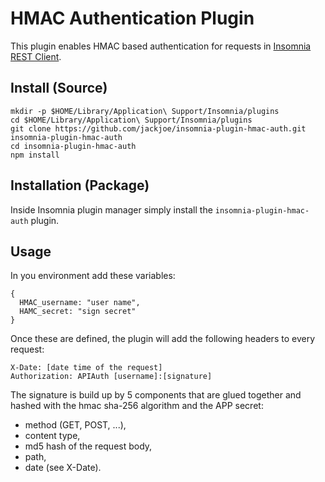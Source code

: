 # HMAC Authentication Plugin

This plugin enables HMAC based authentication for requests in [Insomnia REST Client](https://insomnia.rest/).

## Install (Source)

```
mkdir -p $HOME/Library/Application\ Support/Insomnia/plugins
cd $HOME/Library/Application\ Support/Insomnia/plugins
git clone https://github.com/jackjoe/insomnia-plugin-hmac-auth.git insomnia-plugin-hmac-auth
cd insomnia-plugin-hmac-auth
npm install
```

## Installation (Package)

Inside Insomnia plugin manager simply install the `insomnia-plugin-hmac-auth` plugin.

## Usage

In you environment add these variables:

```
{
  HMAC_username: "user name",
  HAMC_secret: "sign secret"
}
```

Once these are defined, the plugin will add the following headers to every request:

```
X-Date: [date time of the request]
Authorization: APIAuth [username]:[signature]
```

The signature is build up by 5 components that are glued together and hashed with the hmac sha-256 algorithm and the APP secret:

* method (GET, POST, ...),
* content type,
* md5 hash of the request body,
* path,
* date (see X-Date).
